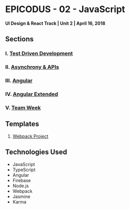 # EPICODUS - 02 - JavaScript

**UI Design & React Track | Unit 2 | April 16, 2018**

## Sections

### I. [Test Driven Development](01-test-driven-development)

### II. [Asynchrony & APIs](02-asynchrony-api)

### III. [Angular](03-angular)

### IV. [Angular Extended](04-angular-extended)

### V. [Team Week](05-team-week)

## Templates

1. [Webpack Project](00-templates/webpack-project)

## Technologies Used

- JavaScript
- TypeScript
- Angular
- Firebase
- Node.js
- Webpack
- Jasmine
- Karma

